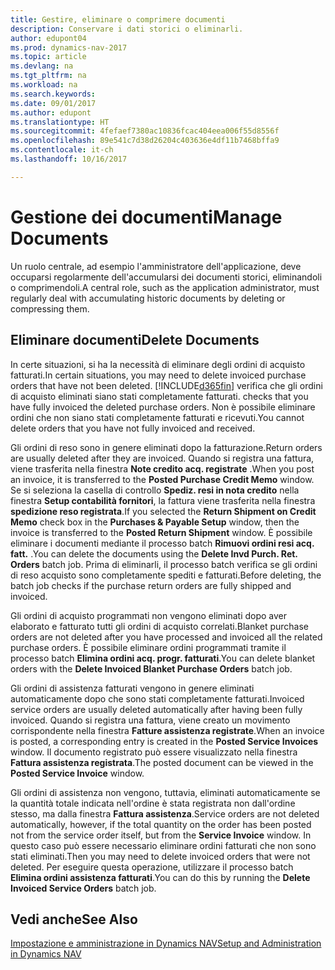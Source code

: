 ```yaml
---
title: Gestire, eliminare o comprimere documenti
description: Conservare i dati storici o eliminarli.
author: edupont04
ms.prod: dynamics-nav-2017
ms.topic: article
ms.devlang: na
ms.tgt_pltfrm: na
ms.workload: na
ms.search.keywords: 
ms.date: 09/01/2017
ms.author: edupont
ms.translationtype: HT
ms.sourcegitcommit: 4fefaef7380ac10836fcac404eea006f55d8556f
ms.openlocfilehash: 89e541c7d38d26204c403636e4df11b7468bffa9
ms.contentlocale: it-ch
ms.lasthandoff: 10/16/2017

---
```

# <a name="manage-documents"></a><span data-ttu-id="013d3-103">Gestione dei documenti</span><span class="sxs-lookup"><span data-stu-id="013d3-103">Manage Documents</span></span>
<span data-ttu-id="013d3-104">Un ruolo centrale, ad esempio l'amministratore dell'applicazione, deve occuparsi regolarmente dell'accumularsi dei documenti storici, eliminandoli o comprimendoli.</span><span class="sxs-lookup"><span data-stu-id="013d3-104">A central role, such as the application administrator, must regularly deal with accumulating historic documents by deleting or compressing them.</span></span>  

## <a name="delete-documents"></a><span data-ttu-id="013d3-105">Eliminare documenti</span><span class="sxs-lookup"><span data-stu-id="013d3-105">Delete Documents</span></span>
<span data-ttu-id="013d3-106">In certe situazioni, si ha la necessità di eliminare degli ordini di acquisto fatturati.</span><span class="sxs-lookup"><span data-stu-id="013d3-106">In certain situations, you may need to delete invoiced purchase orders that have not been deleted.</span></span> [!INCLUDE[d365fin](includes/d365fin_md.md)]<span data-ttu-id="013d3-107"> verifica che gli ordini di acquisto eliminati siano stati completamente fatturati.</span><span class="sxs-lookup"><span data-stu-id="013d3-107"> checks that you have fully invoiced the deleted purchase orders.</span></span> <span data-ttu-id="013d3-108">Non è possibile eliminare ordini che non siano stati completamente fatturati e ricevuti.</span><span class="sxs-lookup"><span data-stu-id="013d3-108">You cannot delete orders that you have not fully invoiced and received.</span></span>  

<span data-ttu-id="013d3-109">Gli ordini di reso sono in genere eliminati dopo la fatturazione.</span><span class="sxs-lookup"><span data-stu-id="013d3-109">Return orders are usually deleted after they are invoiced.</span></span> <span data-ttu-id="013d3-110">Quando si registra una fattura, viene trasferita nella finestra **Note credito acq. registrate** .</span><span class="sxs-lookup"><span data-stu-id="013d3-110">When you post an invoice, it is transferred to the **Posted Purchase Credit Memo** window.</span></span> <span data-ttu-id="013d3-111">Se si seleziona la casella di controllo **Spediz. resi in nota credito** nella finestra **Setup contabilità fornitori**, la fattura viene trasferita nella finestra **spedizione reso registrata**.</span><span class="sxs-lookup"><span data-stu-id="013d3-111">If you selected the **Return Shipment on Credit Memo** check box in the **Purchases & Payable Setup** window, then the invoice is transferred to the **Posted Return Shipment** window.</span></span> <span data-ttu-id="013d3-112">È possibile eliminare i documenti mediante il processo batch **Rimuovi ordini resi acq. fatt.** .</span><span class="sxs-lookup"><span data-stu-id="013d3-112">You can delete the documents using the **Delete Invd Purch. Ret. Orders** batch job.</span></span> <span data-ttu-id="013d3-113">Prima di eliminarli, il processo batch verifica se gli ordini di reso acquisto sono completamente spediti e fatturati.</span><span class="sxs-lookup"><span data-stu-id="013d3-113">Before deleting, the batch job checks if the purchase return orders are fully shipped and invoiced.</span></span>  

<span data-ttu-id="013d3-114">Gli ordini di acquisto programmati non vengono eliminati dopo aver elaborato e fatturato tutti gli ordini di acquisto correlati.</span><span class="sxs-lookup"><span data-stu-id="013d3-114">Blanket purchase orders are not deleted after you have processed and invoiced all the related purchase orders.</span></span> <span data-ttu-id="013d3-115">È possibile eliminare ordini programmati tramite il processo batch **Elimina ordini acq. progr. fatturati**.</span><span class="sxs-lookup"><span data-stu-id="013d3-115">You can delete blanket orders with the **Delete Invoiced Blanket Purchase Orders** batch job.</span></span>  

<span data-ttu-id="013d3-116">Gli ordini di assistenza fatturati vengono in genere eliminati automaticamente dopo che sono stati completamente fatturati.</span><span class="sxs-lookup"><span data-stu-id="013d3-116">Invoiced service orders are usually deleted automatically after having been fully invoiced.</span></span> <span data-ttu-id="013d3-117">Quando si registra una fattura, viene creato un movimento corrispondente nella finestra **Fatture assistenza registrate**.</span><span class="sxs-lookup"><span data-stu-id="013d3-117">When an invoice is posted, a corresponding entry is created in the **Posted Service Invoices** window.</span></span> <span data-ttu-id="013d3-118">Il documento registrato può essere visualizzato nella finestra **Fattura assistenza registrata**.</span><span class="sxs-lookup"><span data-stu-id="013d3-118">The posted document can be viewed in the **Posted Service Invoice** window.</span></span>  

<span data-ttu-id="013d3-119">Gli ordini di assistenza non vengono, tuttavia, eliminati automaticamente se la quantità totale indicata nell'ordine è stata registrata non dall'ordine stesso, ma dalla finestra **Fattura assistenza**.</span><span class="sxs-lookup"><span data-stu-id="013d3-119">Service orders are not deleted automatically, however, if the total quantity on the order has been posted not from the service order itself, but from the **Service Invoice** window.</span></span> <span data-ttu-id="013d3-120">In questo caso può essere necessario eliminare ordini fatturati che non sono stati eliminati.</span><span class="sxs-lookup"><span data-stu-id="013d3-120">Then you may need to delete invoiced orders that were not deleted.</span></span> <span data-ttu-id="013d3-121">Per eseguire questa operazione, utilizzare il processo batch **Elimina ordini assistenza fatturati**.</span><span class="sxs-lookup"><span data-stu-id="013d3-121">You can do this by running the **Delete Invoiced Service Orders** batch job.</span></span>  

## <a name="see-also"></a><span data-ttu-id="013d3-122">Vedi anche</span><span class="sxs-lookup"><span data-stu-id="013d3-122">See Also</span></span>  
[<span data-ttu-id="013d3-123">Impostazione e amministrazione in Dynamics NAV</span><span class="sxs-lookup"><span data-stu-id="013d3-123">Setup and Administration in Dynamics NAV</span></span>](admin-setup-and-administration.md)  

